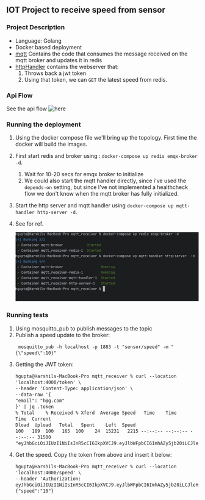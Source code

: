 ## IOT Project to receive speed from sensor

### Project Description

- Language: Golang
- Docker based deployment
- [mqtt](./mqtt) Contains the code that consumes the message received on the mqtt broker and updates it in redis
- [httpHandler](./httpHandler) contains the webserver that:
  1. Throws back a jwt token
  2. Using that token, we can `GET` the latest speed from redis.

### Api Flow

See the api flow ![here](https://raw.githubusercontent.com/wololowarrior/mqtt_receiver_golang/blob/main/images/api_flow.png)

### Running the deployment
1. Using the docker compose file we'll bring up the topology. First time the docker will build the images.
2. First start redis and broker using : `docker-compose up redis emqx-broker -d`.
   1. Wait for 10-20 secs for emqx broker to initialize
   2. We could also start the mqtt handler directly, since i've used the `depends-on` setting, 
   but since I've not implemented a healthcheck flow we don't know when the mqtt broker has fully initialized.
3. Start the http server and mqtt handler using `docker-compose up mqtt-handler http-server -d`.
4. See for ref. 

    ![this](./images/dc_start_flow.png)  

### Running tests
1. Using mosquitto_pub to publish messages to the topic
2. Publish a speed update to the broker: 
    ```shell
     mosquitto_pub -h localhost -p 1883 -t "sensor/speed" -m "{\"speed\":10}"
    ```
3. Getting the JWT token:
    ```shell
    hgupta@Harshils-MacBook-Pro mqtt_receiver % curl --location 'localhost:4000/token' \                                                                                      
    --header 'Content-Type: application/json' \
    --data-raw '{
    "email": "h@g.com"
    }' | jq .token
    % Total    % Received % Xferd  Average Speed   Time    Time     Time  Current
    Dload  Upload   Total   Spent    Left  Speed
    100   189  100   165  100    24  15231   2215 --:--:-- --:--:-- --:--:-- 31500
    "eyJhbGciOiJIUzI1NiIsInR5cCI6IkpXVCJ9.eyJlbWFpbCI6ImhAZy5jb20iLCJleHAiOjE3MDExNjcxNjMsImlhdCI6MTcwMTE2Njg2M30.S9hZwqqzFSl5Z8QOVeAjA68Di_vd7fDqTkgnS7nxgsE"
    ```
4. Get the speed. Copy the token from above and insert it below:
    ```shell
    hgupta@Harshils-MacBook-Pro mqtt_receiver % curl --location 'localhost:4000/speed' \
    --header 'Authorization: eyJhbGciOiJIUzI1NiIsInR5cCI6IkpXVCJ9.eyJlbWFpbCI6ImhAZy5jb20iLCJleHAiOjE3MDExNjcxNjMsImlhdCI6MTcwMTE2Njg2M30.S9hZwqqzFSl5Z8QOVeAjA68Di_vd7fDqTkgnS7nxgsE'
    {"speed":"10"}

    ```
